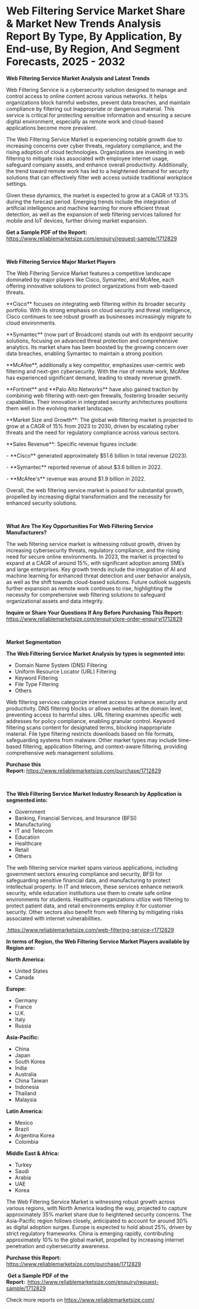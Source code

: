 <p><h1>Web Filtering Service Market Share & Market New Trends Analysis Report By Type, By Application, By End-use, By Region, And Segment Forecasts, 2025 - 2032</h1></p><p><strong>Web Filtering Service Market Analysis and Latest Trends</strong></p>
<p><p>Web Filtering Service is a cybersecurity solution designed to manage and control access to online content across various networks. It helps organizations block harmful websites, prevent data breaches, and maintain compliance by filtering out inappropriate or dangerous material. This service is critical for protecting sensitive information and ensuring a secure digital environment, especially as remote work and cloud-based applications become more prevalent.</p><p>The Web Filtering Service Market is experiencing notable growth due to increasing concerns over cyber threats, regulatory compliance, and the rising adoption of cloud technologies. Organizations are investing in web filtering to mitigate risks associated with employee internet usage, safeguard company assets, and enhance overall productivity. Additionally, the trend toward remote work has led to a heightened demand for security solutions that can effectively filter web access outside traditional workplace settings.</p><p>Given these dynamics, the market is expected to grow at a CAGR of 13.3% during the forecast period. Emerging trends include the integration of artificial intelligence and machine learning for more efficient threat detection, as well as the expansion of web filtering services tailored for mobile and IoT devices, further driving market expansion.</p></p>
<p><strong>Get a Sample PDF of the Report:&nbsp;</strong> <a href="https://www.reliablemarketsize.com/enquiry/request-sample/1712829?utm_campaign=2945&utm_medium=2&utm_source=Github&utm_content=ia&utm_term=28032025&utm_id=web-filtering-service">https://www.reliablemarketsize.com/enquiry/request-sample/1712829</a></p>
<p>&nbsp;</p>
<p><strong>Web Filtering Service Major Market Players</strong></p>
<p><p>The Web Filtering Service Market features a competitive landscape dominated by major players like Cisco, Symantec, and McAfee, each offering innovative solutions to protect organizations from web-based threats. </p><p>**Cisco** focuses on integrating web filtering within its broader security portfolio. With its strong emphasis on cloud security and threat intelligence, Cisco continues to see robust growth as businesses increasingly migrate to cloud environments. </p><p>**Symantec** (now part of Broadcom) stands out with its endpoint security solutions, focusing on advanced threat protection and comprehensive analytics. Its market share has been boosted by the growing concern over data breaches, enabling Symantec to maintain a strong position.</p><p>**McAfee**, additionally a key competitor, emphasizes user-centric web filtering and next-gen cybersecurity. With the rise of remote work, McAfee has experienced significant demand, leading to steady revenue growth. </p><p>**Fortinet** and **Palo Alto Networks** have also gained traction by combining web filtering with next-gen firewalls, fostering broader security capabilities. Their innovation in integrated security architectures positions them well in the evolving market landscape.</p><p>**Market Size and Growth**: The global web filtering market is projected to grow at a CAGR of 15% from 2023 to 2030, driven by escalating cyber threats and the need for regulatory compliance across various sectors.</p><p>**Sales Revenue**: Specific revenue figures include:</p><p>- **Cisco** generated approximately $51.6 billion in total revenue (2023).</p><p>- **Symantec** reported revenue of about $3.6 billion in 2022.</p><p>- **McAfee's** revenue was around $1.9 billion in 2022.</p><p>Overall, the web filtering service market is poised for substantial growth, propelled by increasing digital transformation and the necessity for enhanced security solutions.</p></p>
<p>&nbsp;</p>
<p><strong>What Are The Key Opportunities For Web Filtering Service Manufacturers?</strong></p>
<p><p>The web filtering service market is witnessing robust growth, driven by increasing cybersecurity threats, regulatory compliance, and the rising need for secure online environments. In 2023, the market is projected to expand at a CAGR of around 15%, with significant adoption among SMEs and large enterprises. Key growth trends include the integration of AI and machine learning for enhanced threat detection and user behavior analysis, as well as the shift towards cloud-based solutions. Future outlook suggests further expansion as remote work continues to rise, highlighting the necessity for comprehensive web filtering solutions to safeguard organizational assets and data integrity.</p></p>
<p><strong>Inquire or Share Your Questions If Any Before Purchasing This Report:</strong> <a href="https://www.reliablemarketsize.com/enquiry/pre-order-enquiry/1712829?utm_campaign=2945&utm_medium=2&utm_source=Github&utm_content=ia&utm_term=28032025&utm_id=web-filtering-service">https://www.reliablemarketsize.com/enquiry/pre-order-enquiry/1712829</a></p>
<p>&nbsp;</p>
<p><strong>Market Segmentation</strong></p>
<p><strong>The Web Filtering Service Market Analysis by types is segmented into:</strong></p>
<p><ul><li>Domain Name System (DNS) Filtering</li><li>Uniform Resource Locator (URL) Filtering</li><li>Keyword Filtering</li><li>File Type Filtering</li><li>Others</li></ul></p>
<p><p>Web filtering services categorize internet access to enhance security and productivity. DNS filtering blocks or allows websites at the domain level, preventing access to harmful sites. URL filtering examines specific web addresses for policy compliance, enabling granular control. Keyword filtering scans content for designated terms, blocking inappropriate material. File type filtering restricts downloads based on file formats, safeguarding systems from malware. Other market types may include time-based filtering, application filtering, and context-aware filtering, providing comprehensive web management solutions.</p></p>
<p><strong>Purchase this Report:&nbsp;</strong><a href="https://www.reliablemarketsize.com/purchase/1712829?utm_campaign=2945&utm_medium=2&utm_source=Github&utm_content=ia&utm_term=28032025&utm_id=web-filtering-service">https://www.reliablemarketsize.com/purchase/1712829</a></p>
<p>&nbsp;</p>
<p><strong>The Web Filtering Service Market Industry Research by Application is segmented into:</strong></p>
<p><ul><li>Government</li><li>Banking, Financial Services, and Insurance (BFSI)</li><li>Manufacturing</li><li>IT and Telecom</li><li>Education</li><li>Healthcare</li><li>Retail</li><li>Others</li></ul></p>
<p><p>The web filtering service market spans various applications, including government sectors ensuring compliance and security, BFSI for safeguarding sensitive financial data, and manufacturing to protect intellectual property. In IT and telecom, these services enhance network security, while education institutions use them to create safe online environments for students. Healthcare organizations utilize web filtering to protect patient data, and retail environments employ it for customer security. Other sectors also benefit from web filtering by mitigating risks associated with internet vulnerabilities.</p></p>
<p><a href="https://www.reliablemarketsize.com/web-filtering-service-r1712829?utm_campaign=2945&utm_medium=2&utm_source=Github&utm_content=ia&utm_term=28032025&utm_id=web-filtering-service">&nbsp;https://www.reliablemarketsize.com/web-filtering-service-r1712829</a></p>
<p><strong>In terms of Region, the Web Filtering Service Market Players available by Region are:</strong></p>
<p>
    <p> <strong> North America: </strong>
        <ul>
            <li>United States</li>
            <li>Canada</li>
        </ul>
        </p> 
    <p> <strong> Europe: </strong>
        <ul>
            <li>Germany</li>
            <li>France</li>
            <li>U.K.</li>
            <li>Italy</li>
            <li>Russia</li>
        </ul>
        </p> 
    <p> <strong> Asia-Pacific: </strong>
        <ul>
            <li>China</li>
            <li>Japan</li>
            <li>South Korea</li>
            <li>India</li>
            <li>Australia</li>
            <li>China Taiwan</li>
            <li>Indonesia</li>
            <li>Thailand</li>
            <li>Malaysia</li>
        </ul>
        </p> 
    <p> <strong> Latin America: </strong>
        <ul>
            <li>Mexico</li>
            <li>Brazil</li>
            <li>Argentina Korea</li>
            <li>Colombia</li>
        </ul>
        </p> 
    <p> <strong> Middle East & Africa: </strong>
        <ul>
            <li>Turkey</li>
            <li>Saudi</li>
            <li>Arabia</li>
            <li>UAE</li>
            <li>Korea</li>
        </ul>
    </p>
    </p>
<p><p>The Web Filtering Service Market is witnessing robust growth across various regions, with North America leading the way, projected to capture approximately 35% market share due to heightened security concerns. The Asia-Pacific region follows closely, anticipated to account for around 30% as digital adoption surges. Europe is expected to hold about 25%, driven by strict regulatory frameworks. China is emerging rapidly, contributing approximately 10% to the global market, propelled by increasing internet penetration and cybersecurity awareness.</p></p>
<p><strong>Purchase this Report: </strong><a href="https://www.reliablemarketsize.com/purchase/1712829?utm_campaign=2945&utm_medium=2&utm_source=Github&utm_content=ia&utm_term=28032025&utm_id=web-filtering-service">https://www.reliablemarketsize.com/purchase/1712829</a></p>
<p>&nbsp;<strong>Get a Sample PDF of the Report:&nbsp;&nbsp;</strong><a href="https://www.reliablemarketsize.com/enquiry/request-sample/1712829?utm_campaign=2945&utm_medium=2&utm_source=Github&utm_content=ia&utm_term=28032025&utm_id=web-filtering-service">https://www.reliablemarketsize.com/enquiry/request-sample/1712829</a></p>
<p><strong></strong></p>
<p>Check more reports on <a href="https://www.reliablemarketsize.com/?utm_campaign=2945&utm_medium=2&utm_source=Github&utm_content=ia&utm_term=28032025&utm_id=web-filtering-service">https://www.reliablemarketsize.com/</a></p>